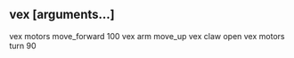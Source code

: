 vex <category> <command> [arguments...]
---

vex motors move_forward 100
vex arm move_up
vex claw open
vex motors turn 90
